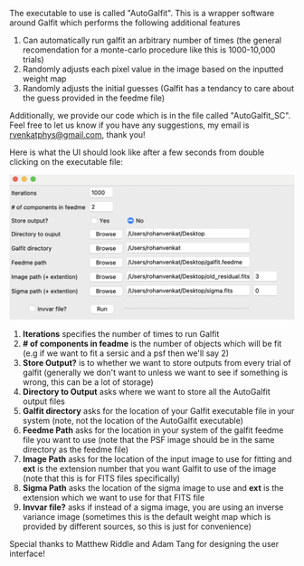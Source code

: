 The executable to use is called "AutoGalfit". This is a wrapper software around Galfit which performs the following additional features

1. Can automatically run galfit an arbitrary number of times (the general recomendation for a monte-carlo procedure like this is 1000-10,000 trials)
2. Randomly adjusts each pixel value in the image based on the inputted weight map
2. Randomly adjusts the initial guesses (Galfit has a tendancy to care about the guess provided in the feedme file)

Additionally, we provide our code which is in the file called "AutoGalfit_SC". Feel free to let us know if you have any suggestions, my email is rvenkatphys@gmail.com, thank you!

Here is what the UI should look like after a few seconds from double clicking on the executable file:

![UI](UI.png)

1. **Iterations** specifies the number of times to run Galfit
2. **# of components in feadme** is the number of objects which will be fit (e.g if we want to fit a sersic and a psf then we'll say 2)
3. **Store Output?** is to whether we want to store outputs from every trial of galfit (generally we don't want to unless we want to see if something is wrong, this can be a lot of storage)
4. **Directory to Output** asks where we want to store all the AutoGalfit output files
5. **Galfit directory** asks for the location of your Galfit executable file in your system (note, not the location of the AutoGalfit executable)
6. **Feedme Path** asks for the location in your system of the galfit feedme file you want to use (note that the PSF image should be in the same directory as the feedme file)  
7. **Image Path** asks for the location of the input image to use for fitting and **ext** is the extension number that you want Galfit to use of the image (note that this is for FITS files specifically)
8. **Sigma Path** asks the location of the sigma image to use and **ext** is the extension which we want to use for that FITS file
9. **Invvar file?** asks if instead of a sigma image, you are using an inverse variance image (sometimes this is the default weight map which is provided by different sources, so this is just for convenience) 

Special thanks to Matthew Riddle and Adam Tang for designing the user interface!
